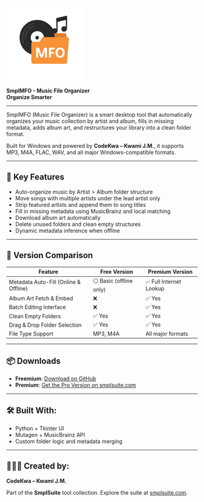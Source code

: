 ![SmplMFO Logo](SmplMFO.png)

**SmplMFO - Music File Organizer**  
**Organize Smarter**

---

SmplMFO (Music File Organizer) is a smart desktop tool that automatically organizes your music collection by artist and album, fills in missing metadata, adds album art, and restructures your library into a clean folder format.

Built for Windows and powered by **CodeKwa – Kwami J.M.**, it supports MP3, M4A, FLAC, WAV, and all major Windows-compatible formats.

---

## 🔑 Key Features
- Auto-organize music by Artist > Album folder structure
- Move songs with multiple artists under the lead artist only
- Strip featured artists and append them to song titles
- Fill in missing metadata using MusicBrainz and local matching
- Download album art automatically
- Delete unused folders and clean empty structures
- Dynamic metadata inference when offline

---

## 🔀 Version Comparison
| Feature                              | Free Version        | Premium Version             |
|--------------------------------------|----------------------|------------------------------|
| Metadata Auto-Fill (Online & Offline)| ⚪ Basic (offline only) | ✅ Full Internet Lookup     |
| Album Art Fetch & Embed              | ❌                    | ✅ Yes                       |
| Batch Editing Interface              | ❌                    | ✅ Yes                       |
| Clean Empty Folders                  | ✅ Yes                | ✅ Yes                       |
| Drag & Drop Folder Selection         | ✅ Yes                | ✅ Yes                       |
| File Type Support                    | MP3, M4A             | All major formats           |

---

## 📦 Downloads
- **Freemium**: [Download on GitHub](https://github.com/CodeKwa/SmplMFO)
- **Premium**: [Get the Pro Version on smplsuite.com](https://smplsuite.com/downloads/simplemfo-premium/)

---

## 🛠 Built With:
- Python + Tkinter UI
- Mutagen + MusicBrainz API
- Custom folder logic and metadata merging

---

## 👨🏾‍💻 Created by:
**CodeKwa – Kwami J.M.**

Part of the **SmplSuite** tool collection. Explore the suite at [smplsuite.com](https://smplsuite.com).

